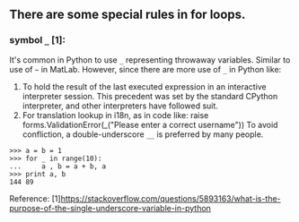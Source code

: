 ## There are some special rules in for loops.

### symbol `_` [1]:
It's common in Python to use `_` representing throwaway variables. Similar to use of `~` in MatLab.
However, since there are more use of `_` in Python like:
1. To hold the result of the last executed expression in an interactive interpreter session. This precedent was set by the standard CPython interpreter, and other interpreters have followed suit.
2. For translation lookup in i18n, as in code like: raise forms.ValidationError(_("Please enter a correct username"))
To avoid confliction, a double-underscore `__` is preferred by many people.

```
>>> a = b = 1
>>> for _ in range(10):
...     a , b = a + b, a
>>> print a, b
144 89
```

Reference:
[1]https://stackoverflow.com/questions/5893163/what-is-the-purpose-of-the-single-underscore-variable-in-python
